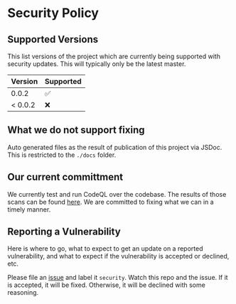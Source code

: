 # Security Policy

## Supported Versions

This list versions of the project which are
currently being supported with security updates.
This will typically only be the latest master.

| Version | Supported          |
| ------- | ------------------ |
| 0.0.2   | :white_check_mark: |
| < 0.0.2 | :x:                |

## What we do not support fixing
Auto generated files as the result of publication of this project via JSDoc.
This is restricted to the `./docs` folder.

## Our current committment
We currently test and run CodeQL over the codebase.
The results of those scans can be found [here](https://github.com/rfranks/blasteroids/security/code-scanning).
We are committed to fixing what we can in a timely manner.

## Reporting a Vulnerability

Here is where to go, what to expect to get an update on a
reported vulnerability, and what to expect if the vulnerability is accepted or
declined, etc.

Please file an [issue](https://github.com/rfranks/blasteroids/issues) and label it `security`.
Watch this repo and the issue.
If it is accepted, it will be fixed. Otherwise, it will be declined with some reasoning. 
